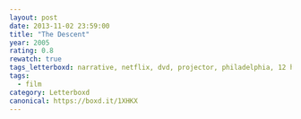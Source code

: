 ```yaml
---
layout: post 
date: 2013-11-02 23:59:00
title: "The Descent"
year: 2005
rating: 0.8
rewatch: true
tags_letterboxd: narrative, netflix, dvd, projector, philadelphia, 12 hours of horror, Leah
tags:
  - film
category: Letterboxd
canonical: https://boxd.it/1XHKX
---
```

